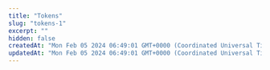 ```yaml
---
title: "Tokens"
slug: "tokens-1"
excerpt: ""
hidden: false
createdAt: "Mon Feb 05 2024 06:49:01 GMT+0000 (Coordinated Universal Time)"
updatedAt: "Mon Feb 05 2024 06:49:01 GMT+0000 (Coordinated Universal Time)"
---
```

